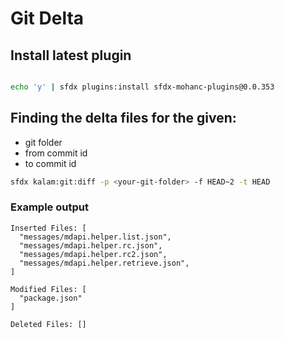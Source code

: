 # Git Delta

## Install latest plugin

```bash

echo 'y' | sfdx plugins:install sfdx-mohanc-plugins@0.0.353

```

## Finding the delta files for the given:
- git folder
- from commit id
- to commit id


```bash
sfdx kalam:git:diff -p <your-git-folder> -f HEAD~2 -t HEAD

```

### Example output
```
Inserted Files: [
  "messages/mdapi.helper.list.json",
  "messages/mdapi.helper.rc.json",
  "messages/mdapi.helper.rc2.json",
  "messages/mdapi.helper.retrieve.json",
]

Modified Files: [
  "package.json"
]

Deleted Files: []
```
